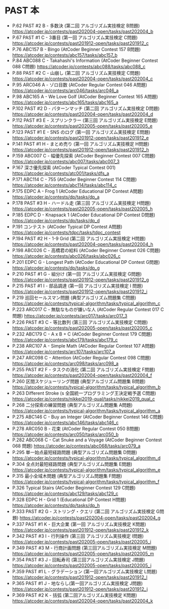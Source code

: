 # PAST 本

- P.62 PAST #2 B - 多数決 (第二回 アルゴリズム実技検定 B問題) <https://atcoder.jp/contests/past202004-open/tasks/past202004_b>
- P.67 PAST #1 C - 3番目 (第一回 アルゴリズム実技検定 C問題) <https://atcoder.jp/contests/past201912-open/tasks/past201912_c>
- P.76 ABC157 B - Bingo (AtCoder Beginner Contest 157 B問題) <https://atcoder.jp/contests/abc157/tasks/abc157_b>
- P.84 ABC088 C - Takahashi's Information (AtCoder Beginner Contest 088 C問題) <https://atcoder.jp/contests/abc088/tasks/abc088_c>
- P.88 PAST #2 C - 山崩し (第二回 アルゴリズム実技検定 C問題) <https://atcoder.jp/contests/past202004-open/tasks/past202004_c>
- P.95 ARC046 A - ゾロ目数 (AtCoder Regular Contest 046 A問題) <https://atcoder.jp/contests/arc046/tasks/arc046_a>
- P.98 ABC165 A - We Love Golf (AtCoder Beginner Contest 165 A問題) <https://atcoder.jp/contests/abc165/tasks/abc165_a>
- P.102 PAST #2 D - パターンマッチ (第二回 アルゴリズム実技検定 D問題) <https://atcoder.jp/contests/past202004-open/tasks/past202004_d>
- P.112 PAST #3 E - スプリンクラー (第三回 アルゴリズム実技検定 E問題) <https://atcoder.jp/contests/past202005-open/tasks/past202005_e>
- P.123 PAST #1 E - SNS のログ (第一回 アルゴリズム実技検定 E問題) <https://atcoder.jp/contests/past201912-open/tasks/past201912_e>
- P.141 PAST #1 H - まとめ売り (第一回 アルゴリズム実技検定 H問題) <https://atcoder.jp/contests/past201912-open/tasks/past201912_h>
- P.159 ABC007 C - 幅優先探索 (AtCoder Beginner Contest 007 C問題) <https://atcoder.jp/contests/abc007/tasks/abc007_3>
- P.167 深さ優先探索 (AtCoder Typical Contest 001) <https://atcoder.jp/contests/atc001/tasks/dfs_a>
- P.171 ABC114 C - 755 (AtCoder Beginner Contest 114 C問題) <https://atcoder.jp/contests/abc114/tasks/abc114_c>
- P.175 EDPC A - Frog 1 (AtCoder Educational DP Contest A問題) <https://atcoder.jp/contests/dp/tasks/dp_a>
- P.178 PAST #3 H - ハードル走 (第三回 アルゴリズム実技検定 H問題) <https://atcoder.jp/contests/past202005-open/tasks/past202005_h>
- P.185 EDPC D - Knapsack 1 (AtCoder Educational DP Contest D問題) <https://atcoder.jp/contests/dp/tasks/dp_d>
- P.191 コンテスト (AtCoder Typical DP Contest A問題) <https://atcoder.jp/contests/tdpc/tasks/tdpc_contest>
- P.194 PAST #2 H - 1-9 Grid (第二回 アルゴリズム実技検定 H問題) <https://atcoder.jp/contests/past202004-open/tasks/past202004_h>
- P.198 ABC026 C - 高橋君の給料 (AtCoder Beginner Contest 026 C問題) <https://atcoder.jp/contests/abc026/tasks/abc026_c>
- P.201 EDPC G - Longest Path (AtCoder Educational DP Contest G問題) <https://atcoder.jp/contests/dp/tasks/dp_g>
- P.210 PAST #1 G - 組分け (第一回 アルゴリズム実技検定 G問題) <https://atcoder.jp/contests/past201912-open/tasks/past201912_g>
- P.215 PAST #1 I - 部品調達 (第一回 アルゴリズム実技検定 I 問題) <https://atcoder.jp/contests/past201912-open/tasks/past201912_i>
- P.219 巡回セールスマン問題 (典型アルゴリズム問題集 C問題) <https://atcoder.jp/contests/typical-algorithm/tasks/typical_algorithm_c>
- P.223 ARC017 C - 無駄なものが嫌いな人 (AtCoder Regular Contest 017 C問題) <https://atcoder.jp/contests/arc017/tasks/arc017_3>
- P.226 PAST #3 C - 等比数列 (第三回 アルゴリズム実技検定 C問題) <https://atcoder.jp/contests/past202005-open/tasks/past202005_c>
- P.232 ABC179 C - A x B + C (AtCoder Beginner Contest 179 C問題) <https://atcoder.jp/contests/abc179/tasks/abc179_c>
- P.238 ARC107 A - Simple Math (AtCoder Regular Contest 107 A問題) <https://atcoder.jp/contests/arc107/tasks/arc107_a>
- P.247 ARC098 C - Attention (AtCoder Regular Contest 098 C問題) <https://atcoder.jp/contests/arc098/tasks/arc098_a>
- P.255 PAST #2 F - タスクの消化 (第二回 アルゴリズム実技検定 F問題) <https://atcoder.jp/contests/past202004-open/tasks/past202004_f>
- P.260 区間スケジューリング問題 (典型アルゴリズム問題集 B問題) <https://atcoder.jp/contests/typical-algorithm/tasks/typical_algorithm_b>
- P.263 Different Stroke (s 全国統一プログラミング王決定戦予選 C問題) <https://atcoder.jp/contests/nikkei2019-qual/tasks/nikkei2019_qual_c>
- P.268 二分探索の練習問題 (典型アルゴリズム問題集 A問題) <https://atcoder.jp/contests/typical-algorithm/tasks/typical_algorithm_a>
- P.275 ABC146 C - Buy an Integer (AtCoder Beginner Contest 146 C問題) <https://atcoder.jp/contests/abc146/tasks/abc146_c>
- P.278 ARC050 B - 花束 (AtCoder Regular Contest 050 B問題) <https://atcoder.jp/contests/arc050/tasks/arc050_b>
- P.282 ABC068 C - Cat Snuke and a Voyage (AtCoder Beginner Contest 068 問題) <https://atcoder.jp/contests/abc068/tasks/arc079_a>
- P.295 単一始点最短経路問題 (典型アルゴリズム問題集 D問題) <https://atcoder.jp/contests/typical-algorithm/tasks/typical_algorithm_d>
- P.304 全点対最短経路問題 (典型アルゴリズム問題集 E問題) <https://atcoder.jp/contests/typical-algorithm/tasks/typical_algorithm_e>
- P.315 最小全域木問題 (典型アルゴリズム問題集 F問題) <https://atcoder.jp/contests/typical-algorithm/tasks/typical_algorithm_f>
- P.326 Typical Stairs (AtCoder Beginner Contest 129 C問題) <https://atcoder.jp/contests/abc129/tasks/abc129_c>
- P.328 EDPC H - Grid 1 (Educational DP Contest H問題) <https://atcoder.jp/contests/dp/tasks/dp_h>
- P.333 PAST #2 G - ストリング・クエリ (第二回 アルゴリズム実技検定 G問題) <https://atcoder.jp/contests/past202004-open/tasks/past202004_g>
- P.337 PAST #1 K - 巨大企業 (第一回 アルゴリズム実技検定 K問題) <https://atcoder.jp/contests/past201912-open/tasks/past201912_k>
- P.342 PAST #3 I - 行列操作 (第三回 アルゴリズム実技検定 I問題) <https://atcoder.jp/contests/past202005-open/tasks/past202005_i>
- P.349 PAST #3 M - 行商計画問題 (第三回アルゴリズム実技検定 M問題) <https://atcoder.jp/contests/past202005-open/tasks/past202005_m>
- P.354 PAST #3 J - 回転寿司 (第三回アルゴリズム実技検定 J問題) <https://atcoder.jp/contests/past202005-open/tasks/past202005_j>
- P.359 PAST #1 L - グラデーション (第一回アルゴリズム実技検定 L問題) <https://atcoder.jp/contests/past201912-open/tasks/past201912_l>
- P.365 PAST #1 J - 地ならし(第一回アルゴリズム実技検定 J問題) <https://atcoder.jp/contests/past201912-open/tasks/past201912_j>
- P.369 PAST #2 K - 括弧 (第二回アルゴリズム実技検定 K問題) <https://atcoder.jp/contests/past202004-open/tasks/past202004_k>
